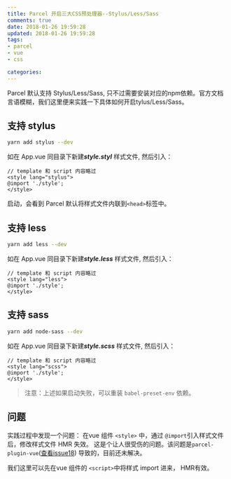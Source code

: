 ```yaml
---
title: Parcel 开启三大CSS预处理器--Stylus/Less/Sass
comments: true
date: 2018-01-26 19:59:28
updated: 2018-01-26 19:59:28
tags:
- parcel
- vue
- css

categories:
---
```


Parcel 默认支持 Stylus/Less/Sass, 只不过需要安装对应的npm依赖。官方文档言语模糊，我们这里便来实践一下具体如何开启tylus/Less/Sass。

<!--truncate-->

## 支持 **stylus**
```bash
yarn add stylus --dev
```

如在 App.vue 同目录下新建***style.styl*** 样式文件, 然后引入：

```vue
// template 和 script 内容略过
<style lang="stylus">
@import './style';
</style>
```

启动，会看到 Parcel 默认将样式文件内联到`<head>`标签中。


## 支持 **less**
```bash
yarn add less --dev
```

如在 App.vue 同目录下新建***style.less*** 样式文件, 然后引入：

```vue
// template 和 script 内容略过
<style lang="less">
@import './style';
</style>
```

## 支持 **sass**
```bash
yarn add node-sass --dev
```

如在 App.vue 同目录下新建***style.scss*** 样式文件, 然后引入：

```vue
// template 和 script 内容略过
<style lang="scss">
@import './style';
</style>
```

> 注意：上述如果启动失败，可以重装 `babel-preset-env` 依赖。


## 问题
实践过程中发现一个问题： 在vue 组件 `<style>` 中，通过 `@import`引入样式文件后，修改样式文件 HMR 失效。 这是个让人很受伤的问题。该问题是`parcel-plugin-vue`([查看issue18](https://github.com/BoltDoggy/parcel-plugin-vue/issues/18)) 导致的，目前还未解决。

我们这里可以先在vue 组件的 `<script>`中将样式 import 进来， HMR有效。
